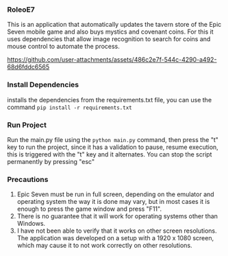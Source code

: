 ### RoleoE7

This is an application that automatically updates the tavern store of the Epic Seven mobile game and also buys mystics and covenant coins. For this it uses dependencies that allow image recognition to search for coins and mouse control to automate the process.




https://github.com/user-attachments/assets/486c2e7f-544c-4290-a492-68d6fddc6565



###  Install Dependencies

installs the dependencies from the requirements.txt file, you can use the command ``` pip install -r requirements.txt ```

###  Run Project

Run the main.py file using the ``` python main.py ``` command, then press the "t" key to run the project, since it has a validation to pause, resume execution, this is triggered with the "t" key and it alternates. You can stop the script permanently by pressing "esc"

### Precautions

1. Epic Seven must be run in full screen, depending on the emulator and operating system the way it is done may vary, but in most cases it is enough to press the game window and press "F11".
2. There is no guarantee that it will work for operating systems other than Windows.
3. I have not been able to verify that it works on other screen resolutions. The application was developed on a setup with a 1920 x 1080 screen, which may cause it to not work correctly on other resolutions.


